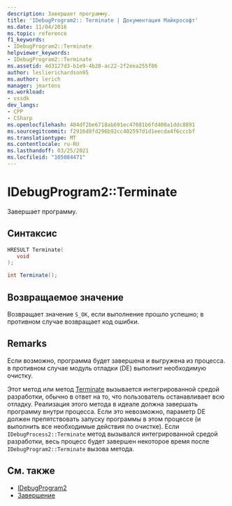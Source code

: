 ```yaml
---
description: Завершает программу.
title: 'IDebugProgram2:: Terminate | Документация Майкрософт'
ms.date: 11/04/2016
ms.topic: reference
f1_keywords:
- IDebugProgram2::Terminate
helpviewer_keywords:
- IDebugProgram2::Terminate
ms.assetid: 4d3127d3-b1e9-4b28-ac22-2f2eea255f86
author: leslierichardson95
ms.author: lerich
manager: jmartens
ms.workload:
- vssdk
dev_langs:
- CPP
- CSharp
ms.openlocfilehash: 404df2be6718ab691ec47081b6fd400a1ddc8891
ms.sourcegitcommit: f2916d8fd296b92cc402597d1d1eecda4f6cccbf
ms.translationtype: MT
ms.contentlocale: ru-RU
ms.lasthandoff: 03/25/2021
ms.locfileid: "105084471"
---
```

# <a name="idebugprogram2terminate"></a>IDebugProgram2::Terminate
Завершает программу.

## <a name="syntax"></a>Синтаксис

```cpp
HRESULT Terminate( 
   void 
);
```

```csharp
int Terminate();
```

## <a name="return-value"></a>Возвращаемое значение
 Возвращает значение `S_OK`, если выполнение прошло успешно; в противном случае возвращает код ошибки.

## <a name="remarks"></a>Remarks
 Если возможно, программа будет завершена и выгружена из процесса. в противном случае модуль отладки (DE) выполнит необходимую очистку.

 Этот метод или метод [Terminate](../../../extensibility/debugger/reference/idebugprocess2-terminate.md) вызывается интегрированной средой разработки, обычно в ответ на то, что пользователь останавливает всю отладку. Реализация этого метода в идеале должна завершать программу внутри процесса. Если это невозможно, параметр DE должен препятствовать запуску программы в этом процессе (и выполнить все необходимые действия по очистке). Если `IDebugProcess2::Terminate` метод вызывался интегрированной средой разработки, весь процесс будет завершен некоторое время после `IDebugProgram2::Terminate` вызова метода.

## <a name="see-also"></a>См. также
- [IDebugProgram2](../../../extensibility/debugger/reference/idebugprogram2.md)
- [Завершение](../../../extensibility/debugger/reference/idebugprocess2-terminate.md)

